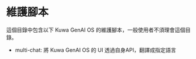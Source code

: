 # 維護腳本

這個目錄中包含以下 Kuwa GenAI OS 的維護腳本，一般使用者不須理會這個目錄。
- multi-chat: 將 Kuwa GenAI OS 的 UI 透過自身API，翻譯成指定語言